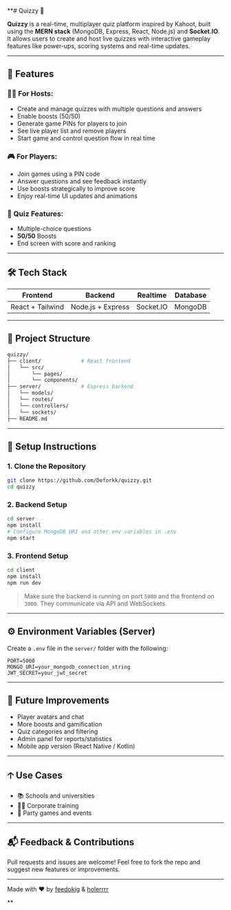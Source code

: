 **# Quizzy 🎯

**Quizzy** is a real-time, multiplayer quiz platform inspired by Kahoot, built using the **MERN stack** (MongoDB, Express, React, Node.js) and **Socket.IO**. It allows users to create and host live quizzes with interactive gameplay features like power-ups, scoring systems and real-time updates.

---

## 🚀 Features

### 🧑‍💻 For Hosts:
- Create and manage quizzes with multiple questions and answers
- Enable boosts (50/50)
- Generate game PINs for players to join
- See live player list and remove players
- Start game and control question flow in real time

### 🎮 For Players:
- Join games using a PIN code
- Answer questions and see feedback instantly
- Use boosts strategically to improve score
- Enjoy real-time UI updates and animations

### 🧠 Quiz Features:
- Multiple-choice questions
- **50/50** Boosts
- End screen with score and ranking

---

## 🛠 Tech Stack

| Frontend            | Backend            | Realtime        | Database   |
|---------------------|--------------------|------------------|-------------|
| React + Tailwind    | Node.js + Express  | Socket.IO         | MongoDB     |

---

## 📂 Project Structure

```bash
quizzy/
├── client/             # React frontend
│   └── src/
│       └── pages/
│       └── components/
├── server/             # Express backend
│   └── models/
│   └── routes/
│   └── controllers/
│   └── sockets/
├── README.md
```

---

## 🔧 Setup Instructions

### 1. Clone the Repository

```bash
git clone https://github.com/Deforkk/quizzy.git
cd quizzy
```

### 2. Backend Setup

```bash
cd server
npm install
# Configure MongoDB URI and other env variables in .env
npm start
```

### 3. Frontend Setup

```bash
cd client
npm install
npm run dev
```

> Make sure the backend is running on port `5000` and the frontend on `3000`. They communicate via API and WebSockets.

---

## ⚙️ Environment Variables (Server)

Create a `.env` file in the `server/` folder with the following:

```env
PORT=5000
MONGO_URI=your_mongodb_connection_string
JWT_SECRET=your_jwt_secret
```

---

## 🥪 Future Improvements

- Player avatars and chat
- More boosts and gamification
- Quiz categories and filtering
- Admin panel for reports/statistics
- Mobile app version (React Native / Kotlin)

---

## 🡡 Use Cases

- 📚 Schools and universities
- 👨‍💼 Corporate training
- 🤩 Party games and events

---

## 📬 Feedback & Contributions

Pull requests and issues are welcome! Feel free to fork the repo and suggest new features or improvements.

---

Made with ❤️ by [feedokig](https://github.com/feedokig) & [holerrrr](https://github.com/holerrrr)

**
